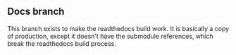 Docs branch
-----------

This branch exists to make the readthedocs build work.  It is basically a copy
of production, except it doesn't have the submodule references, which break the
readthedocs build process.

